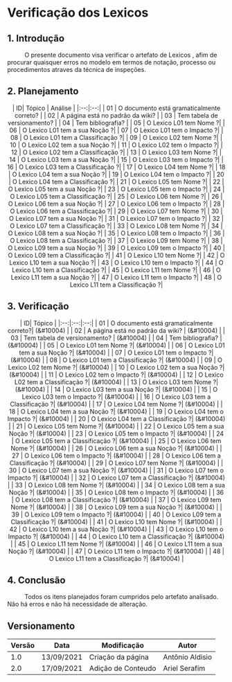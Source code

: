 # Verificação dos Lexicos

## 1. Introdução
<p style="text-indent: 40px; align="justify">
O presente documento visa verificar o artefato de <a herf = "/2021.1-Caixa_Tem/Modelagem/Lexicos/">Lexicos </a>, afim de procurar quaisquer erros no modelo em termos de notação, processo ou procedimentos atraves da técnica de inspeçōes.
</p>

## 2. Planejamento 

<center>

| ID| Tópico | Análise |
|:--:|:--:|
| 01 | O documento está gramaticalmente correto? |
| 02 | A página está no padrão da wiki? |
| 03 | Tem tabela de versionamento? |
| 04 | Tem bibliografia? |
| 05 | O Lexico L01 tem Nome ?|
| 06 | O Lexico L01 tem a sua Noção ?|
| 07 | O Lexico L01 tem o Impacto ?|
| 08 | O Lexico L01 tem a Classificação ?|
| 09 | O Lexico L02 tem Nome ?|
| 10 | O Lexico L02 tem a sua Noção ?|
| 11 | O Lexico L02 tem o Impacto ?|
| 12 | O Lexico L02 tem a Classificação ?|
| 13 | O Lexico L03 tem Nome ?|
| 14 | O Lexico L03 tem a sua Noção ?|
| 15 | O Lexico L03 tem o Impacto ?|
| 16 | O Lexico L03 tem a Classificação ?|
| 17 | O Lexico L04 tem Nome ?|
| 18 | O Lexico L04 tem a sua Noção ?|
| 19 | O Lexico L04 tem o Impacto ?|
| 20 | O Lexico L04 tem a Classificação ?|
| 21 | O Lexico L05 tem Nome ?|
| 22 | O Lexico L05 tem a sua Noção ?|
| 23 | O Lexico L05 tem o Impacto ?|
| 24 | O Lexico L05 tem a Classificação ?|
| 25 | O Lexico L06 tem Nome ?|
| 26 | O Lexico L06 tem a sua Noção ?|
| 27 | O Lexico L06 tem o Impacto ?|
| 28 | O Lexico L06 tem a Classificação ?|
| 29 | O Lexico L07 tem Nome ?|
| 30 | O Lexico L07 tem a sua Noção ?|
| 31 | O Lexico L07 tem o Impacto ?|
| 32 | O Lexico L07 tem a Classificação ?|
| 33 | O Lexico L08 tem Nome ?|
| 34 | O Lexico L08 tem a sua Noção ?|
| 35 | O Lexico L08 tem o Impacto ?|
| 36 | O Lexico L08 tem a Classificação ?|
| 37 | O Lexico L09 tem Nome ?|
| 38 | O Lexico L09 tem a sua Noção ?|
| 39 | O Lexico L09 tem o Impacto ?|
| 40 | O Lexico L09 tem a Classificação ?|
| 41 | O Lexico L10 tem Nome ?|
| 42 | O Lexico L10 tem a sua Noção ?|
| 43 | O Lexico L10 tem o Impacto ?|
| 44 | O Lexico L10 tem a Classificação ?|
| 45 | O Lexico L11 tem Nome ?|
| 46 | O Lexico L11 tem a sua Noção ?|
| 47 | O Lexico L11 tem o Impacto ?|
| 48 | O Lexico L11 tem a Classificação ?|
</center>

## 3. Verificação 
<center>

| ID| Tópico |
|:--:|:--:|:--:|
| 01 | O documento está gramaticalmente correto?| (&#10004) | 
| 02 | A página está no padrão da wiki? | (&#10004) | 
| 03 | Tem tabela de versionamento? | (&#10004) | 
| 04 | Tem bibliografia? | (&#10004) | 
| 05 | O Lexico L01 tem Nome ?| (&#10004) | 
| 06 | O Lexico L01 tem a sua Noção ?| (&#10004) | 
| 07 | O Lexico L01 tem o Impacto ?| (&#10004) | 
| 08 | O Lexico L01 tem a Classificação ?| (&#10004) | 
| 09 | O Lexico L02 tem Nome ?| (&#10004) | 
| 10 | O Lexico L02 tem a sua Noção ?| (&#10004) | 
| 11 | O Lexico L02 tem o Impacto ?| (&#10004) | 
| 12 | O Lexico L02 tem a Classificação ?| (&#10004) | 
| 13 | O Lexico L03 tem Nome ?| (&#10004) | 
| 14 | O Lexico L03 tem a sua Noção ?| (&#10004) | 
| 15 | O Lexico L03 tem o Impacto ?| (&#10004) | 
| 16 | O Lexico L03 tem a Classificação ?| (&#10004) | 
| 17 | O Lexico L04 tem Nome ?| (&#10004) | 
| 18 | O Lexico L04 tem a sua Noção ?| (&#10004) | 
| 19 | O Lexico L04 tem o Impacto ?| (&#10004) | 
| 20 | O Lexico L04 tem a Classificação ?| (&#10004) | 
| 21 | O Lexico L05 tem Nome ?| (&#10004) | 
| 22 | O Lexico L05 tem a sua Noção ?| (&#10004) | 
| 23 | O Lexico L05 tem o Impacto ?| (&#10004) | 
| 24 | O Lexico L05 tem a Classificação ?| (&#10004) | 
| 25 | O Lexico L06 tem Nome ?| (&#10004) | 
| 26 | O Lexico L06 tem a sua Noção ?| (&#10004) | 
| 27 | O Lexico L06 tem o Impacto ?| (&#10004) | 
| 28 | O Lexico L06 tem a Classificação ?| (&#10004) | 
| 29 | O Lexico L07 tem Nome ?| (&#10004) | 
| 30 | O Lexico L07 tem a sua Noção ?| (&#10004) | 
| 31 | O Lexico L07 tem o Impacto ?| (&#10004) | 
| 32 | O Lexico L07 tem a Classificação ?| (&#10004) | 
| 33 | O Lexico L08 tem Nome ?| (&#10004) | 
| 34 | O Lexico L08 tem a sua Noção ?| (&#10004) | 
| 35 | O Lexico L08 tem o Impacto ?| (&#10004) | 
| 36 | O Lexico L08 tem a Classificação ?| (&#10004) | 
| 37 | O Lexico L09 tem Nome ?| (&#10004) | 
| 38 | O Lexico L09 tem a sua Noção ?| (&#10004) | 
| 39 | O Lexico L09 tem o Impacto ?| (&#10004) | 
| 40 | O Lexico L09 tem a Classificação ?| (&#10004) | 
| 41 | O Lexico L10 tem Nome ?| (&#10004) | 
| 42 | O Lexico L10 tem a sua Noção ?| (&#10004) | 
| 43 | O Lexico L10 tem o Impacto ?| (&#10004) | 
| 44 | O Lexico L10 tem a Classificação ?| (&#10004) | 
| 45 | O Lexico L11 tem Nome ?| (&#10004) | 
| 46 | O Lexico L11 tem a sua Noção ?| (&#10004) | 
| 47 | O Lexico L11 tem o Impacto ?| (&#10004) | 
| 48 | O Lexico L11 tem a Classificação ?| (&#10004) | 
</center>

## 4. Conclusão
<p style="text-indent: 40px; align="justify">
Todos os itens planejados foram cumpridos pelo artefato analisado. Não há erros e não há necessidade de alteração.
</p>

## Versionamento
<center>

| Versão | Data | Modificação | Autor |
|--|--|--|--|
| 1.0 | 13/09/2021 | Criação da página | Antônio Aldisio |
| 2.0 | 17/09/2021 | Adição de Conteudo | Ariel Serafim |
</center>